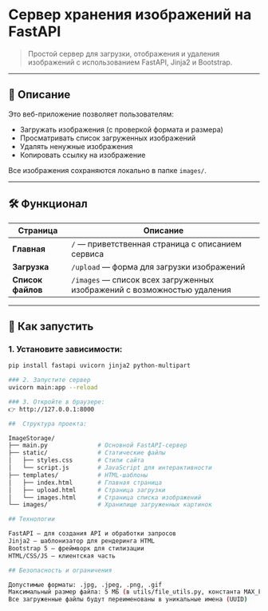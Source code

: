 # Сервер хранения изображений на FastAPI

> Простой сервер для загрузки, отображения и удаления изображений с использованием FastAPI, Jinja2 и Bootstrap.

---

## 🧾 Описание

Это веб-приложение позволяет пользователям:
- Загружать изображения (с проверкой формата и размера)
- Просматривать список загруженных изображений
- Удалять ненужные изображения
- Копировать ссылку на изображение

Все изображения сохраняются локально в папке `images/`.

---

## 🛠️ Функционал

| Страница         | Описание |
|------------------|----------|
| **Главная**       | `/` — приветственная страница с описанием сервиса |
| **Загрузка**      | `/upload` — форма для загрузки изображений |
| **Список файлов**| `/images` — список всех загруженных изображений с возможностью удаления |

---

## 🚀 Как запустить

### 1. Установите зависимости:

```bash
pip install fastapi uvicorn jinja2 python-multipart

### 2. Запустите сервер 
uvicorn main:app --reload

### 3. Откройте в браузере:
👉 http://127.0.0.1:8000

##  Структура проекта:

ImageStorage/
├── main.py              # Основной FastAPI-сервер
├── static/              # Статические файлы
│   ├── styles.css       # Стили сайта
│   └── script.js        # JavaScript для интерактивности
├── templates/           # HTML-шаблоны
│   ├── index.html       # Главная страница
│   ├── upload.html      # Страница загрузки
│   └── images.html      # Страница списка изображений
└── images/              # Хранилище загруженных картинок

## Технологии

FastAPI — для создания API и обработки запросов
Jinja2 — шаблонизатор для рендеринга HTML
Bootstrap 5 — фреймворк для стилизации
HTML/CSS/JS — клиентская часть

## Безопасность и ограничения

Допустимые форматы: .jpg, .jpeg, .png, .gif
Максимальный размер файла: 5 МБ (в utils/file_utils.py, константа MAX_FILE_SIZE)
Все загруженные файлы будут переименованы в уникальные имена (UUID)



